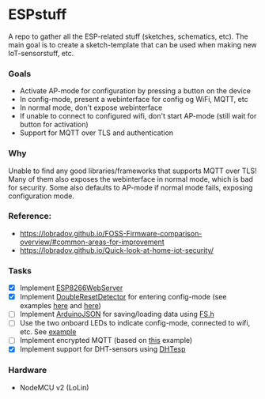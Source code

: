 # ESPstuff
A repo to gather all the ESP-related stuff (sketches, schematics, etc).
The main goal is to create a sketch-template that can be used when making new IoT-sensorstuff, etc.

### Goals
* Activate AP-mode for configuration by pressing a button on the device
* In config-mode, present a webinterface for config og WiFi, MQTT, etc
* In normal mode, don't expose webinterface
* If unable to connect to configured wifi, don't start AP-mode (still wait for button for activation)
* Support for MQTT over TLS and authentication

### Why
Unable to find any good libraries/frameworks that supports MQTT over TLS! 
Many of them also exposes the webinterface in normal mode, which is bad for security. Some also defaults to AP-mode if normal mode fails, exposing configuration mode.

### Reference: 
* https://lobradov.github.io/FOSS-Firmware-comparison-overview/#common-areas-for-improvement
* https://lobradov.github.io/Quick-look-at-home-iot-security/

### Tasks
- [x] Implement [ESP8266WebServer](https://github.com/esp8266/Arduino/tree/master/libraries/ESP8266WebServer)
- [x] Implement [DoubleResetDetector](https://github.com/datacute/DoubleResetDetector) for entering config-mode (see examples [here](https://github.com/kentaylor/WiFiManager/tree/master/examples/ConfigOnDoubleReset) and [here](https://github.com/witnessmenow/arduino-youtube-api/blob/master/examples/ESP8266/ChannelStatisticsWithWifiManagerAndDoubleReset/ChannelStatisticsWithWifiManagerAndDoubleReset.ino))
- [ ] Implement [ArduinoJSON](https://github.com/bblanchon/ArduinoJson) for saving/loading data using [FS.h](https://github.com/esp8266/Arduino/blob/master/cores/esp8266/FS.h)
- [ ] Use the two onboard LEDs to indicate config-mode, connected to wifi, etc. See [example](https://lowvoltage.github.io/2017/07/09/Onboard-LEDs-NodeMCU-Got-Two)
- [ ] Implement encrypted MQTT (based on [this](https://github.com/adafruit/Adafruit_MQTT_Library/blob/master/examples/adafruitio_secure_esp8266/adafruitio_secure_esp8266.ino) example)
- [x] Implement support for DHT-sensors using [DHTesp](https://github.com/beegee-tokyo/DHTesp)

### Hardware
* NodeMCU v2 (LoLin)
